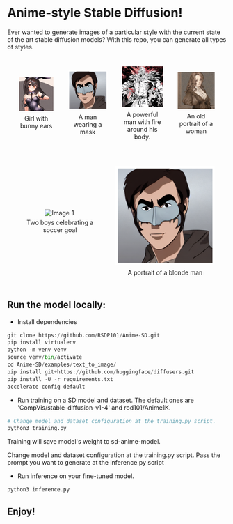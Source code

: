 # Anime-style Stable Diffusion!

Ever wanted to generate images of a particular style with the current state of the art stable diffusion models? With this repo, you can generate all types of styles.



<table style="width: 100%; border-collapse: separate; border-spacing: 20px;">
  <tr>
    <td style="text-align: center;">
      <img src="assets/bunny_ears.png" width="300" alt="Image 1"/>
      <br/>
      <span style="display: block; margin-top: 5px;">Girl with bunny ears</span>
    </td>
    <td style="text-align: center;">
      <img src="assets/img1-anime.png" width="300" alt="Image 2"/>
      <br/>
      <span style="display: block; margin-top: 5px;">A man wearing a mask</span>
    </td>
    <td style="text-align: center;">
      <img src="assets/master_of_fire.png" width="300" alt="Image 2"/>
      <br/>
      <span style="display: block; margin-top: 5px;">A powerful man with fire around his body.</span>
    </td>
    <td style="text-align: center;">
      <img src="assets/portrait.png" width="300" alt="Image 2"/>
      <br/>
      <span style="display: block; margin-top: 5px;">An old portrait of a woman</span>
    </td>
<table style="width: 100%; border-collapse: separate; border-spacing: 20px;">
  <tr>
    <td style="text-align: center;">
      <img src="assets/celebrate_goal" width="300" alt="Image 1"/>
      <br/>
      <span style="display: block; margin-top: 5px;">Two boys celebrating a soccer goal</span>
    </td>
    <td style="text-align: center;">
      <img src="assets/img1-anime.png" width="300" alt="Image 2"/>
      <br/>
      <span style="display: block; margin-top: 5px;">A portrait of a blonde man</span>
    </td>
  </tr>
</table>

  </tr>
</table>



## Run the model locally:

* Install dependencies
```python
git clone https://github.com/RSDP101/Anime-SD.git
pip install virtualenv
python -m venv venv
source venv/bin/activate
cd Anime-SD/examples/text_to_image/
pip install git+https://github.com/huggingface/diffusers.git
pip install -U -r requirements.txt
accelerate config default
```

* Run training on a SD model and dataset. The default ones are 'CompVis/stable-diffusion-v1-4' and rod101/Anime1K.
```python
# Change model and dataset configuration at the training.py script.
python3 training.py
```

Training will save model's weight to sd-anime-model.

Change model and dataset configuration at the training.py script.
Pass the prompt you want to generate at the inference.py script

* Run inference on your fine-tuned model.
```python
python3 inference.py
```

## Enjoy!
